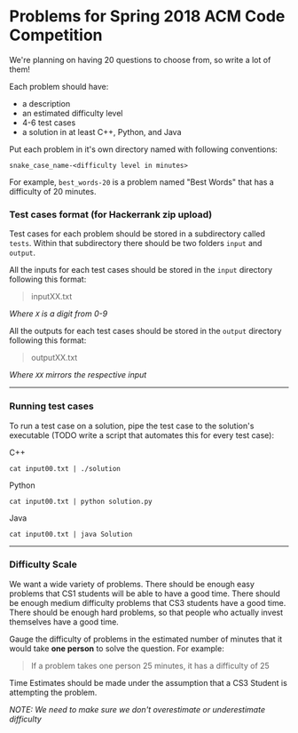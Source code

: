 # Problems for Spring 2018 ACM Code Competition

We're planning on having 20 questions to choose from, so write a lot of them!

Each problem should have:

- a description
- an estimated difficulty level
- 4-6 test cases
- a solution in at least C++, Python, and Java

Put each problem in it's own directory named with following conventions:

    snake_case_name-<difficulty level in minutes>

For example, `best_words-20` is a problem named "Best Words" that has a
difficulty of 20 minutes.

### Test cases format (for Hackerrank zip upload)

Test cases for each problem should be stored in a subdirectory called `tests`.
Within that subdirectory there should be two folders `input` and `output`.

All the inputs for each test cases should be stored in the `input` directory
following this format:

> inputXX.txt

*Where `X` is a digit from 0-9*

All the outputs for each test cases should be stored in the `output` directory
following this format:

> outputXX.txt

*Where `XX` mirrors the respective input*

--------------

### Running test cases

To run a test case on a solution, pipe the test case to the solution's
executable (TODO write a script that automates this for every test case):

C++

    cat input00.txt | ./solution

Python

    cat input00.txt | python solution.py

Java

    cat input00.txt | java Solution

----------------

### Difficulty Scale

We want a wide variety of problems. There should be enough easy problems that
CS1 students will be able to have a good time. There should be enough medium
difficulty problems that CS3 students have a good time. There should be enough
hard problems, so that people who actually invest themselves have a good time.

Gauge the difficulty of problems in the estimated number of minutes that
it would take **one person** to solve the question. For example:

> If a problem takes one person 25 minutes, it has a difficulty of 25

Time Estimates should be made under the assumption that a CS3 Student is attempting the problem.

_NOTE: We need to make sure we don't overestimate or underestimate difficulty_
